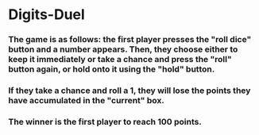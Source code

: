 # Digits-Duel
### The game is as follows: the first player presses the "roll dice" button and a number appears. Then, they choose either to keep it immediately or take a chance and press the "roll" button again, or hold onto it using the "hold" button.


### If they take a chance and roll a 1, they will lose the points they have accumulated in the "current" box.

### The winner is the first player to reach 100 points.
